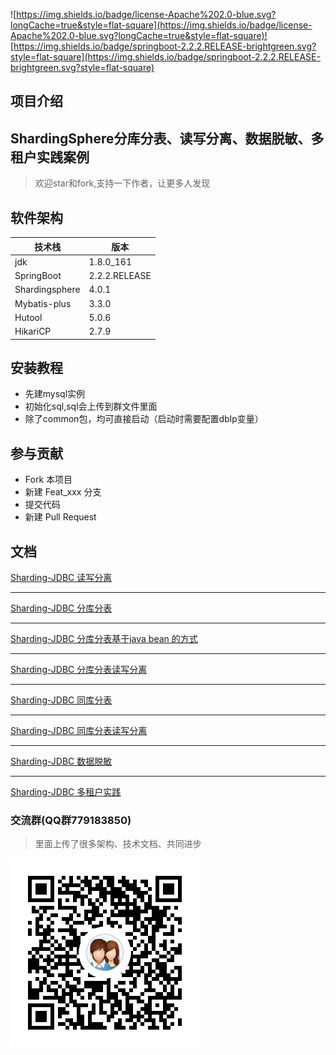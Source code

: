 ![https://img.shields.io/badge/license-Apache%202.0-blue.svg?longCache=true&style=flat-square](https://img.shields.io/badge/license-Apache%202.0-blue.svg?longCache=true&style=flat-square)![https://img.shields.io/badge/springboot-2.2.2.RELEASE-brightgreen.svg?style=flat-square](https://img.shields.io/badge/springboot-2.2.2.RELEASE-brightgreen.svg?style=flat-square)


## 项目介绍
ShardingSphere分库分表、读写分离、数据脱敏、多租户实践案例
---
>欢迎star和fork,支持一下作者，让更多人发现

## 软件架构
|  技术栈   |  版本 |
| --- | --- |
|  jdk |   1.8.0_161  |
|  SpringBoot   | 2.2.2.RELEASE   |
|  Shardingsphere   | 4.0.1   |
|  Mybatis-plus   | 3.3.0   |
|  Hutool   | 5.0.6   |
|  HikariCP   | 2.7.9  |

## 安装教程
* 先建mysql实例
* 初始化sql,sql会上传到群文件里面
* 除了common包，均可直接启动（启动时需要配置dbIp变量）

## 参与贡献
* Fork 本项目
* 新建 Feat_xxx 分支
* 提交代码
* 新建 Pull Request

## 文档
[Sharding-JDBC 读写分离](https://www.kancloud.cn/xuyisu/springcloud_springboot/1578128)
*****
[Sharding-JDBC 分库分表](https://www.kancloud.cn/xuyisu/springcloud_springboot/1578129)
*****
[Sharding-JDBC 分库分表基于java bean 的方式](https://www.kancloud.cn/xuyisu/springcloud_springboot/1580661)
*****
[Sharding-JDBC 分库分表读写分离](https://www.kancloud.cn/xuyisu/springcloud_springboot/1580662)
*****
[Sharding-JDBC 同库分表](https://www.kancloud.cn/xuyisu/springcloud_springboot/1580663)
*****
[Sharding-JDBC 同库分表读写分离](https://www.kancloud.cn/xuyisu/springcloud_springboot/1580664)
*****
[Sharding-JDBC 数据脱敏](https://www.kancloud.cn/xuyisu/springcloud_springboot/1580665)
*****
[Sharding-JDBC 多租户实践](https://www.kancloud.cn/xuyisu/springcloud_springboot/1627020)

### 交流群(QQ群779183850)
>里面上传了很多架构、技术文档、共同进步

![](images/security技术交流群二维码.png)